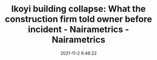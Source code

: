 ---
"title": "Ikoyi building collapse: What the construction firm told owner before incident - Nairametrics - Nairametrics"
"date": "2021-11-2 6:46:22"
"feed_name": "GOOGLENEWSCONSTRUCTION"
"feed_website": "https://news.google.com/search?q=construction%2Bincident&hl=en-US&gl=US&ceid=US:en"
"feed_rss": "https://news.google.com/rss/search?q=construction%2Bincident&hl=en-US&gl=US&ceid=US:en"
"link": "https://nairametrics.com/2021/11/02/ikoyi-building-collapse-what-the-construction-firm-told-owner-before-incident/"
"source": "{'href': 'https://nairametrics.com', 'title': 'Nairametrics'}"
"file": "_posts/2021-1-1-bfbd47bb2e2dd078d4a6017e11317f9853a812b4.md"
"accident": "1"
"drilling": "0"
"dead": "0"
"injured": "0"
"arrested": "0"
"place": "unknown place"
"where": "unknown site"
"causes": "unknown"
"place_uri": "unknown place"
---